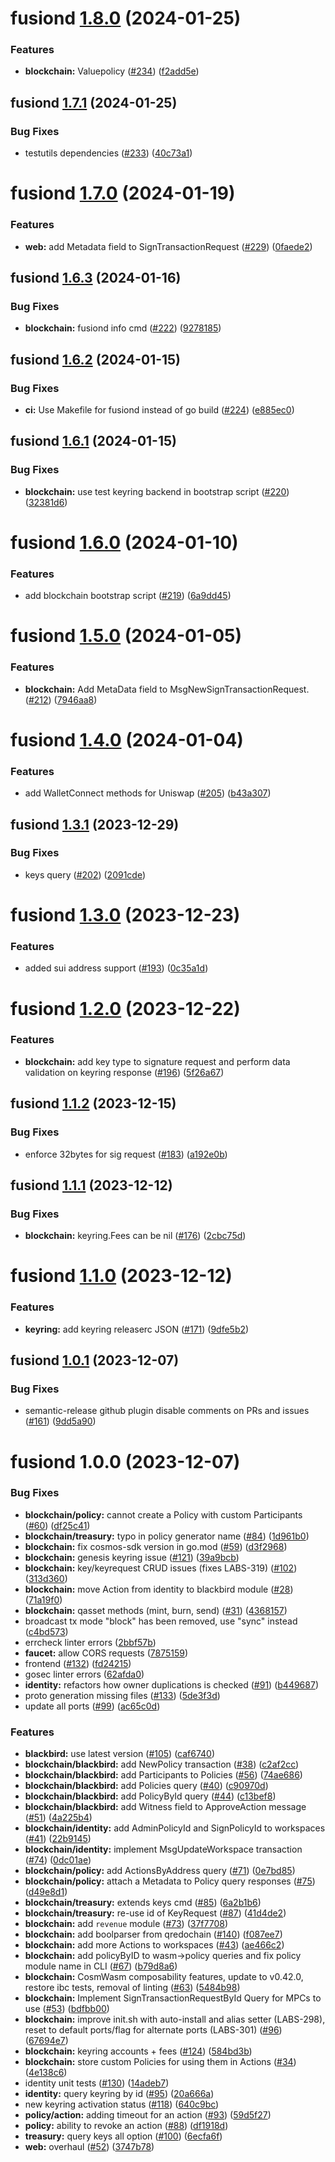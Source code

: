 # fusiond [1.8.0](https://github.com/qredo/fusionchain/compare/fusiond@1.7.1...fusiond@1.8.0) (2024-01-25)


### Features

* **blockchain:** Valuepolicy ([#234](https://github.com/qredo/fusionchain/issues/234)) ([f2add5e](https://github.com/qredo/fusionchain/commit/f2add5eb5b585a0f8ece6599934c2e9504fa744b))

## fusiond [1.7.1](https://github.com/qredo/fusionchain/compare/fusiond@1.7.0...fusiond@1.7.1) (2024-01-25)


### Bug Fixes

* testutils dependencies ([#233](https://github.com/qredo/fusionchain/issues/233)) ([40c73a1](https://github.com/qredo/fusionchain/commit/40c73a16c911c8065a7208552f24dfbecfb99cfb))

# fusiond [1.7.0](https://github.com/qredo/fusionchain/compare/fusiond@1.6.3...fusiond@1.7.0) (2024-01-19)


### Features

* **web:** add Metadata field to SignTransactionRequest ([#229](https://github.com/qredo/fusionchain/issues/229)) ([0faede2](https://github.com/qredo/fusionchain/commit/0faede2fd7437a2006da3fbcdbbbe7ab3243ee2b))

## fusiond [1.6.3](https://github.com/qredo/fusionchain/compare/fusiond@1.6.2...fusiond@1.6.3) (2024-01-16)


### Bug Fixes

* **blockchain:** fusiond info cmd ([#222](https://github.com/qredo/fusionchain/issues/222)) ([9278185](https://github.com/qredo/fusionchain/commit/92781854526ce9e121eaa2d60d0b4414e2af5fd1))

## fusiond [1.6.2](https://github.com/qredo/fusionchain/compare/fusiond@1.6.1...fusiond@1.6.2) (2024-01-15)


### Bug Fixes

* **ci:** Use Makefile for fusiond instead of go build ([#224](https://github.com/qredo/fusionchain/issues/224)) ([e885ec0](https://github.com/qredo/fusionchain/commit/e885ec0775d07cfefe5361e5f50ac3323ae43ed2))

## fusiond [1.6.1](https://github.com/qredo/fusionchain/compare/fusiond@1.6.0...fusiond@1.6.1) (2024-01-15)


### Bug Fixes

* **blockchain:** use test keyring backend in bootstrap script ([#220](https://github.com/qredo/fusionchain/issues/220)) ([32381d6](https://github.com/qredo/fusionchain/commit/32381d6c2a0ec7e155cfcef91f205019fb64fef3))

# fusiond [1.6.0](https://github.com/qredo/fusionchain/compare/fusiond@1.5.0...fusiond@1.6.0) (2024-01-10)


### Features

* add blockchain bootstrap script ([#219](https://github.com/qredo/fusionchain/issues/219)) ([6a9dd45](https://github.com/qredo/fusionchain/commit/6a9dd45183dd617a84d07d55986ccbb5aae0abab))

# fusiond [1.5.0](https://github.com/qredo/fusionchain/compare/fusiond@1.4.0...fusiond@1.5.0) (2024-01-05)


### Features

* **blockchain:** Add MetaData field to MsgNewSignTransactionRequest. ([#212](https://github.com/qredo/fusionchain/issues/212)) ([7946aa8](https://github.com/qredo/fusionchain/commit/7946aa89d5a90087e6f085e658b633c6007536cf))

# fusiond [1.4.0](https://github.com/qredo/fusionchain/compare/fusiond@1.3.1...fusiond@1.4.0) (2024-01-04)


### Features

* add WalletConnect methods for Uniswap ([#205](https://github.com/qredo/fusionchain/issues/205)) ([b43a307](https://github.com/qredo/fusionchain/commit/b43a307ee728ce9043ed03e51a9528394d48c4ca))

## fusiond [1.3.1](https://github.com/qredo/fusionchain/compare/fusiond@1.3.0...fusiond@1.3.1) (2023-12-29)


### Bug Fixes

* keys query ([#202](https://github.com/qredo/fusionchain/issues/202)) ([2091cde](https://github.com/qredo/fusionchain/commit/2091cde5788437268691a7f842984037d0a2d7d8))

# fusiond [1.3.0](https://github.com/qredo/fusionchain/compare/fusiond@1.2.0...fusiond@1.3.0) (2023-12-23)


### Features

* added sui address support ([#193](https://github.com/qredo/fusionchain/issues/193)) ([0c35a1d](https://github.com/qredo/fusionchain/commit/0c35a1dc6acd3ff441818f3871498a009ee2e967))

# fusiond [1.2.0](https://github.com/qredo/fusionchain/compare/fusiond@1.1.2...fusiond@1.2.0) (2023-12-22)


### Features

* **blockchain:** add key type to signature request and perform data validation on keyring response ([#196](https://github.com/qredo/fusionchain/issues/196)) ([5f26a67](https://github.com/qredo/fusionchain/commit/5f26a67fd3ec31da5ea0815d55948ceac3d4ea5f))

## fusiond [1.1.2](https://github.com/qredo/fusionchain/compare/fusiond@1.1.1...fusiond@1.1.2) (2023-12-15)


### Bug Fixes

* enforce 32bytes for sig request ([#183](https://github.com/qredo/fusionchain/issues/183)) ([a192e0b](https://github.com/qredo/fusionchain/commit/a192e0b980ba3c9e9506d5d1088ee05b71a79f26))

## fusiond [1.1.1](https://github.com/qredo/fusionchain/compare/fusiond@1.1.0...fusiond@1.1.1) (2023-12-12)


### Bug Fixes

* **blockchain:** keyring.Fees can be nil ([#176](https://github.com/qredo/fusionchain/issues/176)) ([2cbc75d](https://github.com/qredo/fusionchain/commit/2cbc75d0c8374ab4c825b2dc3a7a3299eec09648))

# fusiond [1.1.0](https://github.com/qredo/fusionchain/compare/fusiond@1.0.1...fusiond@1.1.0) (2023-12-12)


### Features

* **keyring:** add keyring releaserc JSON ([#171](https://github.com/qredo/fusionchain/issues/171)) ([9dfe5b2](https://github.com/qredo/fusionchain/commit/9dfe5b20b5df63fbc5bdade434522912568ea5cf))

## fusiond [1.0.1](https://github.com/qredo/fusionchain/compare/fusiond@1.0.0...fusiond@1.0.1) (2023-12-07)


### Bug Fixes

* semantic-release github plugin disable comments on PRs and issues ([#161](https://github.com/qredo/fusionchain/issues/161)) ([9dd5a90](https://github.com/qredo/fusionchain/commit/9dd5a90baf619f2160468d3483db8ffb45c6d80a))

# fusiond 1.0.0 (2023-12-07)


### Bug Fixes

* **blockchain/policy:** cannot create a Policy with custom Participants ([#60](https://github.com/qredo/fusionchain/issues/60)) ([df25c41](https://github.com/qredo/fusionchain/commit/df25c41a7cd71e8f508ecd3bd5775bda4dc24c6f))
* **blockchain/treasury:** typo in policy generator name ([#84](https://github.com/qredo/fusionchain/issues/84)) ([1d961b0](https://github.com/qredo/fusionchain/commit/1d961b0d977c3628aecae760b8ff7597f092d981))
* **blockchain:** fix cosmos-sdk version in go.mod ([#59](https://github.com/qredo/fusionchain/issues/59)) ([d3f2968](https://github.com/qredo/fusionchain/commit/d3f296893789bf297729be49e5c943638f359719))
* **blockchain:** genesis keyring issue ([#121](https://github.com/qredo/fusionchain/issues/121)) ([39a9bcb](https://github.com/qredo/fusionchain/commit/39a9bcbe46800f91e83225dbccdff9b545bbb795))
* **blockchain:** key/keyrequest CRUD issues (fixes LABS-319) ([#102](https://github.com/qredo/fusionchain/issues/102)) ([313d360](https://github.com/qredo/fusionchain/commit/313d36057ca5e6f59ff5d84df81c47c14fe01af7))
* **blockchain:** move Action from identity to blackbird module ([#28](https://github.com/qredo/fusionchain/issues/28)) ([71a19f0](https://github.com/qredo/fusionchain/commit/71a19f0195a7791ca28670ee47bccf7ccdfd4353))
* **blockchain:** qasset methods (mint, burn, send) ([#31](https://github.com/qredo/fusionchain/issues/31)) ([4368157](https://github.com/qredo/fusionchain/commit/43681579bb3a59e350ada98aa6d87730711a5c97))
* broadcast tx mode "block" has been removed, use "sync" instead ([c4bd573](https://github.com/qredo/fusionchain/commit/c4bd5738f3d3da90887dbea8b6e6a4350d0f17d6))
* errcheck linter errors ([2bbf57b](https://github.com/qredo/fusionchain/commit/2bbf57b7e8e2e750fe9e3d9e2183b518dd2a3856))
* **faucet:** allow CORS requests ([7875159](https://github.com/qredo/fusionchain/commit/78751599548db996bde83cf7135df2121d959fd1))
* frontend ([#132](https://github.com/qredo/fusionchain/issues/132)) ([fd24215](https://github.com/qredo/fusionchain/commit/fd24215dfb76e7f0a222d30d9473300bcea4ff42))
* gosec linter errors ([62afda0](https://github.com/qredo/fusionchain/commit/62afda055d626a711f987caf4889be6210a5a126))
* **identity:** refactors how owner duplications is checked ([#91](https://github.com/qredo/fusionchain/issues/91)) ([b449687](https://github.com/qredo/fusionchain/commit/b44968707605b1eda3efbc97ea27d7982dcf4ac9))
* proto generation missing files ([#133](https://github.com/qredo/fusionchain/issues/133)) ([5de3f3d](https://github.com/qredo/fusionchain/commit/5de3f3db1d8e3c85a4e1e77f10cf9b17043d3b9c))
* update all ports ([#99](https://github.com/qredo/fusionchain/issues/99)) ([ac65c0d](https://github.com/qredo/fusionchain/commit/ac65c0daea22b5d7a3656d2a3a61ea2b5a11943e))


### Features

* **blackbird:** use latest version ([#105](https://github.com/qredo/fusionchain/issues/105)) ([caf6740](https://github.com/qredo/fusionchain/commit/caf67404f43ef529c8aabea527024e2af309f39a))
* **blockchain/blackbird:** add NewPolicy transaction ([#38](https://github.com/qredo/fusionchain/issues/38)) ([c2af2cc](https://github.com/qredo/fusionchain/commit/c2af2cc6870b1b342358292eccb3adac625536d0))
* **blockchain/blackbird:** add Participants to Policies ([#56](https://github.com/qredo/fusionchain/issues/56)) ([74ae686](https://github.com/qredo/fusionchain/commit/74ae6868b561753a1e690101b2a1fab57718d5d3))
* **blockchain/blackbird:** add Policies query ([#40](https://github.com/qredo/fusionchain/issues/40)) ([c90970d](https://github.com/qredo/fusionchain/commit/c90970db9e435cfb4ecf68d9edd0e93825c44220))
* **blockchain/blackbird:** add PolicyById query ([#44](https://github.com/qredo/fusionchain/issues/44)) ([c13bef8](https://github.com/qredo/fusionchain/commit/c13bef83a678474c9a601e054526645773ea8c55))
* **blockchain/blackbird:** add Witness field to ApproveAction message ([#51](https://github.com/qredo/fusionchain/issues/51)) ([4a225b4](https://github.com/qredo/fusionchain/commit/4a225b4adb3d89bbd3144ab53f1ac09f25d4dadb))
* **blockchain/identity:** add AdminPolicyId and SignPolicyId to workspaces ([#41](https://github.com/qredo/fusionchain/issues/41)) ([22b9145](https://github.com/qredo/fusionchain/commit/22b914545767cfc94b25c9daf964ce05374ebe80))
* **blockchain/identity:** implement MsgUpdateWorkspace transaction ([#74](https://github.com/qredo/fusionchain/issues/74)) ([0dc01ae](https://github.com/qredo/fusionchain/commit/0dc01ae982415294b47b93168d1c34178b045ff1))
* **blockchain/policy:** add ActionsByAddress query ([#71](https://github.com/qredo/fusionchain/issues/71)) ([0e7bd85](https://github.com/qredo/fusionchain/commit/0e7bd85b127b9b4549d3ae8d8dc872a100b9c886))
* **blockchain/policy:** attach a Metadata to Policy query responses ([#75](https://github.com/qredo/fusionchain/issues/75)) ([d49e8d1](https://github.com/qredo/fusionchain/commit/d49e8d1d24c1235a6a531deae305d4305eb316db))
* **blockchain/treasury:** extends keys cmd ([#85](https://github.com/qredo/fusionchain/issues/85)) ([6a2b1b6](https://github.com/qredo/fusionchain/commit/6a2b1b60c1041d49f0955809f0b90c16a9e62130))
* **blockchain/treasury:** re-use id of KeyRequest ([#87](https://github.com/qredo/fusionchain/issues/87)) ([41d4de2](https://github.com/qredo/fusionchain/commit/41d4de2d60f6ced463e32233d683d66f33b6f7d3))
* **blockchain:** add `revenue` module ([#73](https://github.com/qredo/fusionchain/issues/73)) ([37f7708](https://github.com/qredo/fusionchain/commit/37f7708a8fafe41e4b0c5627a82c8afbb2f51a12))
* **blockchain:** add boolparser from qredochain ([#140](https://github.com/qredo/fusionchain/issues/140)) ([f087ee7](https://github.com/qredo/fusionchain/commit/f087ee74a7b1635add56b3b752559544dfef4f5c))
* **blockchain:** add more Actions to workspaces ([#43](https://github.com/qredo/fusionchain/issues/43)) ([ae466c2](https://github.com/qredo/fusionchain/commit/ae466c2eca228f589d1ed9a7dbf4f24482232ee8))
* **blockchain:** add policyByID to wasm->policy queries and fix policy module name in CLI ([#67](https://github.com/qredo/fusionchain/issues/67)) ([b79d8a6](https://github.com/qredo/fusionchain/commit/b79d8a64e483cbbb3b6de040f1f320e416bfe91d))
* **blockchain:** CosmWasm composability features, update to v0.42.0, restore ibc tests, removal of linting ([#63](https://github.com/qredo/fusionchain/issues/63)) ([5484b98](https://github.com/qredo/fusionchain/commit/5484b983af943bed4c8236a8351f56b4d2a30df9))
* **blockchain:** Implement SignTransactionRequestById Query for MPCs to use ([#53](https://github.com/qredo/fusionchain/issues/53)) ([bdfbb00](https://github.com/qredo/fusionchain/commit/bdfbb002dad786fae016cf98f8573d79efd1c3a1))
* **blockchain:** improve init.sh with auto-install and alias setter (LABS-298), reset to default ports/flag for alternate ports (LABS-301) ([#96](https://github.com/qredo/fusionchain/issues/96)) ([67694e7](https://github.com/qredo/fusionchain/commit/67694e7218ae8c9e10716a3cf9e2792b00611997))
* **blockchain:** keyring accounts + fees ([#124](https://github.com/qredo/fusionchain/issues/124)) ([584bd3b](https://github.com/qredo/fusionchain/commit/584bd3b4cd37bd53d2c7264329ad2486666e9810))
* **blockchain:** store custom Policies for using them in Actions ([#34](https://github.com/qredo/fusionchain/issues/34)) ([4e138c6](https://github.com/qredo/fusionchain/commit/4e138c69cabe95a8992d9564fc04169edca47a35))
* identity unit tests ([#130](https://github.com/qredo/fusionchain/issues/130)) ([14adeb7](https://github.com/qredo/fusionchain/commit/14adeb7946d3978129475eea5ad30fef6738b718))
* **identity:** query keyring by id ([#95](https://github.com/qredo/fusionchain/issues/95)) ([20a666a](https://github.com/qredo/fusionchain/commit/20a666ac0eec0db2c11dcd141ba19eaaad19b4b8))
* new keyring activation status ([#118](https://github.com/qredo/fusionchain/issues/118)) ([640c9bc](https://github.com/qredo/fusionchain/commit/640c9bcf6af288751dc50559bcd261ea115c1b6b))
* **policy/action:** adding timeout for an action ([#93](https://github.com/qredo/fusionchain/issues/93)) ([59d5f27](https://github.com/qredo/fusionchain/commit/59d5f275ad6b2de7d055163810896174fd0f810b))
* **policy:** ability to revoke an action ([#88](https://github.com/qredo/fusionchain/issues/88)) ([df1918d](https://github.com/qredo/fusionchain/commit/df1918d140f0dac00b9004eecdd4e997877c45a2))
* **treasury:** query keys all option ([#100](https://github.com/qredo/fusionchain/issues/100)) ([6ecfa6f](https://github.com/qredo/fusionchain/commit/6ecfa6f6ca990a45f159998c797aa4dfc1d56a04))
* **web:** overhaul ([#52](https://github.com/qredo/fusionchain/issues/52)) ([3747b78](https://github.com/qredo/fusionchain/commit/3747b781bb168b269c1f36c8cf0ae694eef1e858))

